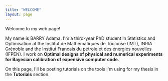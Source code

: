 ```yaml
---
title: "WELCOME"
layout: page
---
```


Welcome to my web page!

My name is BARRY Adama. I'm a third-year PhD student in Statistics and Optimisation at the Institut de Mathématiques de Toulouse (IMT), 
INRIA Grénoble and the Institut Francais du pétrole et des énergies nouvelles (IFPEN). 
I work on **Optimal designs of physical and numerical experiments for Bayesian calibration of expensive computer code**.

On this page, I'll be posting tutorials on the tools I'm using for my thesis in the **Tutorials** section. 

